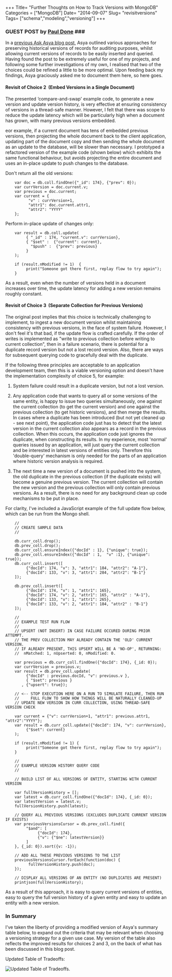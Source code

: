 +++
Title= "Further Thoughts on How to Track Versions with MongoDB"
Categories = ["MongoDB"]
Date= "2014-09-07"
Slug= "revisitversions"
Tags= ["schema","modeling","versioning"]
+++


### GUEST POST by [Paul Done](http://pauldone.blogspot.co.uk/) ###

In a [previous Ask Asya blog post](http://askasya.com/post/trackversions),
Asya outlined various approaches for preserving historical versions of records for auditing purposes, whilst allowing current versions of records to be easily inserted and queried. Having found the post to be extremely useful for one of my projects, and following some further investigations of my own, I realised that two of the choices could be refined a little to be more optimal. Upon feeding back my findings, Asya graciously asked me to document them here, so here goes.

#### Revisit of Choice 2  (Embed Versions in a Single Document) ####

The presented ‘compare-and-swap' example code, to generate a new version and update version history, is very effective at ensuring consistency of versions in a thread-safe manner. However, I felt that there was scope
to reduce the update latency which will be particularly high when a document has grown, with many previous versions embedded.

eor example, if a current document has tens of embedded previous versions, then projecting the whole document back to the client application, updating part of the document copy and then sending the whole document as an update to the database, will be slower than necessary. I prototyped a refactored version of the example code (shown below) which exhibits the same functional behaviour, but avoids projecting the entire document and uses an in-place update to push changes to the database.

<!--more-->

Don't return all the old versions:

        var doc = db.coll.findOne({"_id": 174}, {"prev": 0});  
        var currVersion = doc.current.v;
        var previous = doc.current;
        var current = {
              "v" : currVersion+1,
              "attr1": doc.current.attr1,
              "attr2": "YYYY"
        };

Perform in-place update of changes only: 

        var result = db.coll.update(
             { "_id" : 174, "current.v": currVersion},
             { "$set" :  {"current": current},
               "$push" :  {"prev": previous}
             }
        );

        if (result.nModified != 1)  {
             print("Someone got there first, replay flow to try again");
        }

As a result, even when the number of versions held in a document
increases over time, the update latency for adding a new version remains roughly constant.


#### Revisit of Choice 3  (Separate Collection for Previous Versions) ####

The original post implies that this choice is technically challenging to implement, to ingest a new document version whilst maintaining consistency with previous versions, in the face of system failure.  However, I don't feel it's that bad, if the update flow is crafted carefully. If the order of writes is implemented as "write to previous collection before writing to current collection", then in a failure scenario, there is potential for a duplicate record version but not a lost record version. Also, there are ways for subsequent querying code to gracefully deal with the duplicate.

If the following three principles are acceptable to an application development team, then this is a viable versioning option and doesn't have the implementation complexity of choice 5, for example:


1.  System failure could result in a duplicate version, but not a lost version.

2.  Any application code that wants to query all or some versions of the same entity, is happy to issue two queries simultaneously, one against the current collection (to get the current version) and one against the previous collection (to get historic versions), and then merge the results. In cases where a duplicate has been introduced (but not yet cleaned up - see next point), the application code just has to detect that the latest version in the current collection also appears as a record in the previous collection. When this occurs, the application code just ignores the duplicate, when constructing its results. In my experience, most 'normal' queries issued by an application, will just query the current collection and be interested in latest versions of entities only. Therefore this 'double-query' mechanism is only needed for the parts of an application where historic version analysis is required.

3.  The next time a new version of a document is pushed into the system, the old duplicate in the previous collection (if the duplicate exists) will become a genuine previous version. The current collection will contain the new version and the previous collection will only contain previous versions. As a result, there is no need for any background clean up code mechanisms to be put in place.

For clarity, I've included a JavaScript example of the full update flow below, which can be run from the Mongo shell.

        //
        // CREATE SAMPLE DATA
        //

        db.curr_coll.drop();
        db.prev_coll.drop();
        db.curr_coll.ensureIndex({"docId" : 1}, {"unique": true});
        db.prev_coll.ensureIndex({"docId" : 1,  "v" :1}, {"unique": true});
        db.curr_coll.insert([
             {"docId": 174, "v": 3, "attr1": 184, "attr2": "A-1"},
             {"docId": 133, "v": 3, "attr1": 284, "attr2": "B-1"}
        ]);

        db.prev_coll.insert([
             {"docId": 174, "v": 1, "attr1": 165},
             {"docId": 174, "v": 2, "attr1": 165, "attr2" : "A-1"},
             {"docId": 133, "v": 1, "attr1": 265},
             {"docId": 133, "v": 2, "attr1": 184, "attr2" : "B-1"}
        ]);

        //
        // EXAMPLE TEST RUN FLOW 
        //
        // UPSERT (NOT INSERT) IN CASE FAILURE OCCURED DURING PRIOR ATTEMPT.
        // THE PREV COLLECTION MAY ALREADY CONTAIN THE 'OLD' CURRENT VERSION.
        // IF ALREADY PRESENT, THIS UPSERT WILL BE A 'NO-OP', RETURNING:
        //  nMatched: 1, nUpserted: 0, nModified: 0.

        var previous = db.curr_coll.findOne({"docId": 174}, {_id: 0});
        var currVersion = previous.v;
        var result = db.prev_coll.update(
             {"docId" : previous.docId, "v": previous.v },
             { "$set": previous }
           , {"upsert": true});

        // <-- STOP EXECUTION HERE ON A RUN TO SIMULATE FAILURE, THEN RUN
        //     FULL FLOW TO SHOW HOW THINGS WILL BE NATURALLY CLEANED-UP
        // UPDATE NEW VERSION IN CURR COLLECTION, USING THREAD-SAFE VERSION CHECK

        var current = {"v": currVersion+1, "attr1": previous.attr1, "attr2":"YYYY"};
        var result = db.curr_coll.update({"docId": 174, "v": currVersion},
             {"$set": current}
        );

        if (result.nModified != 1) {
             print("Someone got there first, replay flow to try again");
        }

        //
        // EXAMPLE VERSION HISTORY QUERY CODE
        //

        // BUILD LIST OF ALL VERSIONS OF ENTITY, STARTING WITH CURRENT VERSION

        var fullVersionHistory = [];
        var latest = db.curr_coll.findOne({"docId": 174}, {_id: 0});
        var latestVersion = latest.v;
        fullVersionHistory.push(latest);

        // QUERY ALL PREVIOUS VERSIONS (EXCLUDES DUPLICATE CURRENT VERSION IF EXISTS)
        var previousVersionsCursor = db.prev_coll.find({
             "$and": [
                  {"docId": 174},
                  {"v": {"$ne": latestVersion}}
             ]
        }, {_id: 0}).sort({v: -1});

        // ADD ALL THESE PREVIOUS VERSIONS TO THE LIST
        previousVersionsCursor.forEach(function(doc) {
              fullVersionHistory.push(doc);
        });

        // DISPLAY ALL VERSIONS OF AN ENTITY (NO DUPLICATES ARE PRESENT)
        printjson(fullVersionHistory);

As a result of this approach, it is easy to query current versions of entities, easy to query the full version history of a given entity and easy to update an entity with a new version.

### In Summary ###

I've taken the liberty of providing a modified version of Asya's summary table below, to expand out the criteria that may be relevant when choosing a versioning strategy for a given use case. My version of the table also reflects the improved results for choices 2 and 3, on the back of what has been discussed in this blog post.

Updated Table of Tradeoffs:


![Updated Table of Tradeoffs][utable].

[utable]: https://dl.dropboxusercontent.com/u/35111849/table.png


